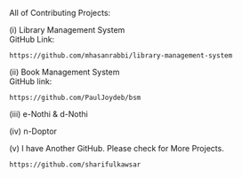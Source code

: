All of Contributing Projects:

(i) Library Management System\
    GitHub Link:

    https://github.com/mhasanrabbi/library-management-system

(ii) Book Management System\
    GitHub link:

    https://github.com/PaulJoydeb/bsm

(iii) e-Nothi & d-Nothi

(iv) n-Doptor

(v) I have Another GitHub. Please check for More Projects.
    
    https://github.com/sharifulkawsar 
